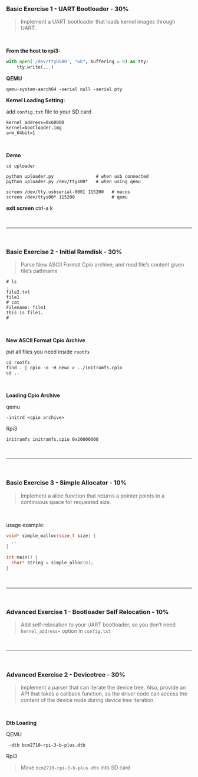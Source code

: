 ### Basic Exercise 1 - UART Bootloader - 30%

> Implement a UART bootloader that loads kernel images through UART.

<br>

**From the host to rpi3:**

```python
with open('/dev/ttyUSB0', "wb", buffering = 0) as tty:
    tty.write(...)
```


**QEMU**
```
qemu-system-aarch64 -serial null -serial pty
```


**Kernel Loading Setting:**

add `config.txt` file to your SD card

```
kernel_address=0x60000
kernel=bootloader.img
arm_64bit=1
```

<br>

**Demo**

```
cd uploader

python uploader.py                # when usb connected
python uploader.py /dev/ttys00*   # when using qemu
```

```
screen /dev/tty.usbserial-0001 115200   # macos
screen /dev/ttys00* 115200              # qemu
```

**exit screen**
ctrl-a k

<br>

---

<br>

### Basic Exercise 2 - Initial Ramdisk - 30%

> Parse New ASCII Format Cpio archive, and read file’s content given file’s pathname


```shell
# ls
.
file2.txt
file1
# cat 
Filename: file1
this is file1.
#
```

<br>

**New ASCII Format Cpio Archive**

put all files you need inside `rootfs`

```
cd rootfs
find . | cpio -o -H newc > ../initramfs.cpio
cd ..
```

<br>

**Loading Cpio Archive**

qemu

```
-initrd <cpio archive>
```

Rpi3

```
initramfs initramfs.cpio 0x20000000
```

<br>

---

<br>

### Basic Exercise 3 - Simple Allocator - 10%


> Implement a alloc function that returns a pointer points to a continuous space for requested size.

<br>

usage example:
```c
void* simple_malloc(size_t size) {
  ...
}

int main() {
  char* string = simple_alloc(8);
}
```


<br>

---

<br>

### Advanced Exercise 1 - Bootloader Self Relocation - 10%

> Add self-relocation to your UART bootloader, so you don’t need `kernel_address=` option in `config.txt`

<br>


---

<br>

### Advanced Exercise 2 - Devicetree - 30%

> implement a parser that can iterate the device tree. 
> Also, provide an API that takes a callback function, so the driver code can access the content of the device node during device tree iteration.

<br>

**Dtb Loading**

QEMU

```
 -dtb bcm2710-rpi-3-b-plus.dtb
```

Rpi3

> Move `bcm2710-rpi-3-b-plus.dtb` into SD card










